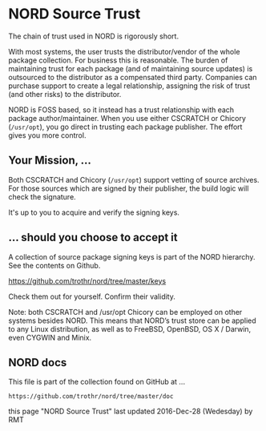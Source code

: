 # NORD Source Trust

The chain of trust used in NORD is rigorously short.

With most systems, the user trusts the distributor/vendor 
of the whole package collection. For business this is reasonable. 
The burden of maintaining trust for each package (and of maintaining 
source updates) is outsourced to the distributor as a compensated 
third party. Companies can purchase support to create a legal relationship, 
assigning the risk of trust (and other risks) to the distributor. 

NORD is FOSS based, so it instead has a trust relationship with each 
package author/maintainer. When you use either CSCRATCH or Chicory 
(`/usr/opt`), you go direct in trusting each package publisher. 
The effort gives you more control. 


## Your Mission, ... 

Both CSCRATCH and Chicory (`/usr/opt`) support vetting of source archives. 
For those sources which are signed by their publisher, the build logic 
will check the signature. 

It's up to you to acquire and verify the signing keys. 


## ... should you choose to accept it

A collection of source package signing keys is part of the NORD hierarchy. 
See the contents on Github. 

https://github.com/trothr/nord/tree/master/keys

Check them out for yourself. Confirm their validity.

Note: both CSCRATCH and /usr/opt Chicory can be employed on other 
systems besides NORD. This means that NORD’s trust store can be applied 
to any Linux distribution, as well as to FreeBSD, OpenBSD, OS X / Darwin, 
even CYGWIN and Minix.


## NORD docs

This file is part of the collection found on GitHub at ...

    https://github.com/trothr/nord/tree/master/doc

this page "NORD Source Trust" last updated 2016-Dec-28 (Wedesday) by RMT


